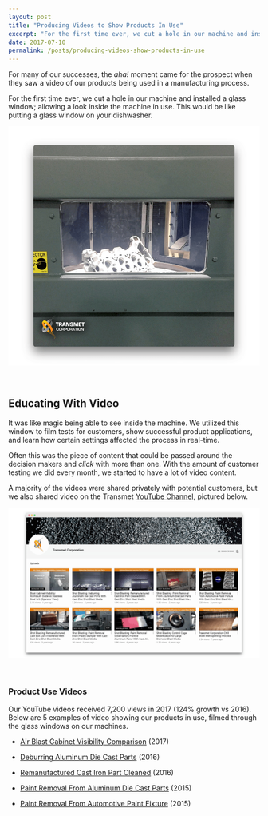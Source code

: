 ```yaml
---
layout: post
title: "Producing Videos to Show Products In Use"
excerpt: "For the first time ever, we cut a hole in our machine and installed a glass window; allowing us to educate customers with video of our products being used in a manufacturing process."
date: 2017-07-10
permalink: /posts/producing-videos-show-products-in-use
---
```



For many of our successes, the *aha!* moment came for the prospect when they saw a video of our products being used in a manufacturing process.

For the first time ever, we cut a hole in our machine and installed a glass window; allowing a look inside the machine in use. This would be like putting a glass window on your dishwasher.

![Transmet Blast Machine Window Cutout](/img/transmet-machine-window-cutout.png)

&nbsp;

## Educating With Video

It was like magic being able to see inside the machine. We utilized this window to film tests for customers, show successful product applications, and learn how certain settings affected the process in real-time.

Often this was the piece of content that could be passed around the decision makers and *click* with more than one. With the amount of customer testing we did every month, we started to have a lot of video content.

A majority of the videos were shared privately with potential customers, but we also shared video on the Transmet [YouTube Channel](https://www.youtube.com/user/transmetcorporation), pictured below.

![Transmet YouTube Channel with Custom Thumbnails](/img/transmet-youtube-channel-social-media.png)

&nbsp;

### Product Use Videos

Our YouTube videos received 7,200 views in 2017 (124% growth vs 2016). Below are 5 examples of video showing our products in use, filmed through the glass windows on our machines.

- [Air Blast Cabinet Visibility Comparison](https://youtu.be/uiXB4TfLKko) (2017)

- [Deburring Aluminum Die Cast Parts](https://youtu.be/AhTbBA28bqg) (2016)

- [Remanufactured Cast Iron Part Cleaned](https://youtu.be/3mjeSfMtPAU) (2016)

- [Paint Removal From Aluminum Die Cast Parts](https://youtu.be/ySwbt9qkFfY) (2015)

- [Paint Removal From Automotive Paint Fixture](https://youtu.be/VDLH394FlJk) (2015)

&nbsp;
